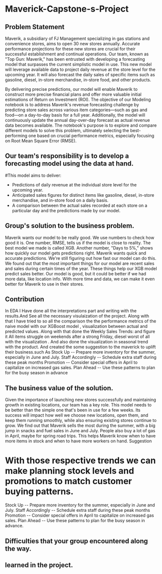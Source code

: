 # Maverick-Capstone-s-Project
## Problem Statement 
Maverik, a subsidiary of FJ Management specializing in gas stations and convenience stores, aims to open 30 new stores annually. Accurate performance projections for these new stores are crucial for their successful establishment and continual operations. Our team, known as "Top Gun: Maverik," has been entrusted with developing a forecasting model that surpasses the current simplistic model in use. This new model will leverage available data to project daily revenue at the store level for the upcoming year. It will also forecast the daily sales of specific items such as gasoline, diesel, in-store merchandise, in-store food, and other products.

By delivering precise predictions, our model will enable Maverik to construct more precise financial plans and offer more valuable initial estimations of Return on Investment (ROI). The objective of our Modeling notebook is to address Maverik's revenue forecasting challenge by predicting store sales across various item categories—such as gas and food—on a day-to-day basis for a full year. Additionally, the model will continuously update the annual day-over-day forecast as actual revenue data becomes available. The notebook's purpose is to explore and compare different models to solve this problem, ultimately selecting the best-performing one based on crucial performance metrics, especially focusing on Root Mean Square Error (RMSE).

## Our team's responsibility is to develop a forecasting model using the data at hand.
#This model aims to deliver:
- Predictions of daily revenue at the individual store level for the upcoming year.
- Anticipated sales figures for distinct items like gasoline, diesel, in-store merchandise, and in-store food on a daily basis.
- A comparison between the actual sales recorded at each store on a particular day and the predictions made by our model.

## Group's solution to the business problem.

Maverik wants our model to be really good. We use numbers to check how good it is.
One number, RMSE, tells us if the model is close to reality. The best model we made is called XGB.
Another number, "Days to 5%," shows how quickly our model gets predictions right. Maverik wants quick and accurate predictions. We're still figuring out how fast our model can do this.
We found out that the most important things for our model are recent sales and sales during certain times of the year. These things help our XGB model predict sales better.
Our model is good, but it could be better if we had more data, like location info. With more time and data, we can make it even better for Maverik to use in their stores.

## Contribution
In EDA I Have done all the interpretations part and writing with the results.And See all the necessary visulaization of the project. Along with that I have tried to so all the comparison the the performance metrics of the naive model with our XGBoost model , visualization between actual and predicted values. Along with that done the Weekly Sales Trends:
and figure it All items struggle on weekends after a strong Friday, diesel worst of all with the visualization . And also done the visualization in seasonal trend with the product.
And created the some suggestion to the maverick to uplift their business.such 
As Stock Up -- Prepare more inventory for the summer, especially in June and July.
Staff Accordingly -- Schedule extra staff during these peak months
Promotion -- Consider special offers in April to capitalize on increased gas sales.
Plan Ahead  -- Use these patterns to plan for the busy season in advance

## The business value of the solution.
Given the importance of launching new stores successfully and maintaining growth in existing locations, our team has a key role. This model needs to be better than the simple one that's been in use for a few weeks. Its success will impact how well we choose new locations, open them, and keep them running smoothly, while also ensuring existing stores continue to grow.  We find out that Maverik sells the most during the summer, with a big jump in snacks and fuel sales in June and July. People also buy a lot of gas in April, maybe for spring road trips. This helps Maverik know when to have more items in stock and when to have more workers on hand.
Suggestion
# With those respective trends we can make planning stock levels and promotions to match customer buying patterns.
Stock Up -- Prepare more inventory for the summer, especially in June and July.
Staff Accordingly -- Schedule extra staff during these peak months
Promotion -- Consider special offers in April to capitalize on increased gas sales.
Plan Ahead  -- Use these patterns to plan for the busy season in advance.

## Difficulties that your group encountered along the way.



## learned in the project.

